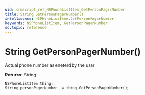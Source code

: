 ```yaml
---
uid: crmscript_ref_NSPhoneListItem_GetPersonPagerNumber
title: String GetPersonPagerNumber()
intellisense: NSPhoneListItem.GetPersonPagerNumber
keywords: NSPhoneListItem, GetPersonPagerNumber
so.topic: reference
---
```


# String GetPersonPagerNumber()

Actual phone number as eneterd by the user

**Returns:** String

```crmscript
NSPhoneListItem thing;
String personPagerNumber  = thing.GetPersonPagerNumber();
```

